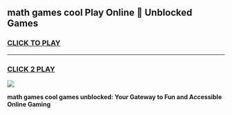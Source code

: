 
## math games cool Play Online 👋 Unblocked Games
<h3>
<a href="https://news.freeplayer.one?title=math_games_cool&ref=17CMG">CLICK TO PLAY</a></h3>
<hr>

<h3>
<a href="https://news.freeplayer.one?title=math_games_cool&ref=17CMG">CLICK 2 PLAY</a>
  
</h3>

<a href="https://news.freeplayer.one?title=math_games_cool&ref=17CMG/"><img src="https://clearcache.store/games.png"></a>


**math games cool games unblocked: Your Gateway to Fun and Accessible Online Gaming**
